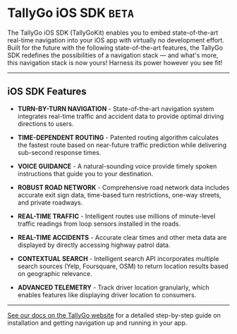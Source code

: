 # TallyGo iOS SDK `BETA`

The TallyGo iOS SDK (TallyGoKit) enables you to embed state-of-the-art real-time navigation into your iOS app with virtually no development effort. Built for the future with the following state-of-the-art features, the TallyGo SDK redefines the possibilities of a navigation stack — and what's more, this navigation stack is now yours! Harness its power however you see fit!

---

## iOS SDK Features

- **TURN-BY-TURN NAVIGATION** - State-of-the-art navigation system integrates real-time traffic and accident data to provide optimal driving directions to users.

- **TIME-DEPENDENT ROUTING** - Patented routing algorithm calculates the fastest route based on near-future traffic prediction while delivering sub-second response times.

- **VOICE GUIDANCE** - A natural-sounding voice provide timely spoken instructions that guide you to your destination.

- **ROBUST ROAD NETWORK** - Comprehensive road network data includes accurate exit sign data, time-based turn restrictions, one-way streets, and private roadways.

- **REAL-TIME TRAFFIC** - Intelligent routes use millions of minute-level traffic readings from loop sensors installed in the roads.

- **REAL-TIME ACCIDENTS** - Accurate clear times and other meta data are displayed by directly accessing highway patrol data.

- **CONTEXTUAL SEARCH** - Intelligent search API incorporates multiple search sources (Yelp, Foursquare, OSM) to return location results based on geographic relevance.

- **ADVANCED TELEMETRY** - Track driver location granularly, which enables features like displaying driver location to consumers.

---

[See our docs on the TallyGo website](http://www.tallygo.com/ios-docs) for a detailed step-by-step guide on installation and getting navigation up and running in your app.
